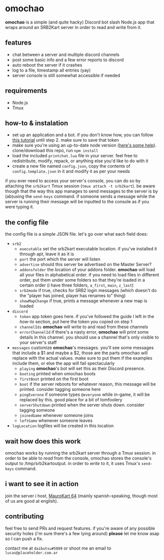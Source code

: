 # omochao

**omochao** is a simple (and quite hacky) Discord bot slash Node.js app that wraps around an SRB2Kart server in order to read and write from it.

## features

- chat between a server and multiple discord channels
- post some basic info and a few error reports to discord
- auto reboot the server if it crashes
- log to a file, timestamp all entries (yay)
- server console is still somewhat accessible if needed

## requirements

- Node.js
- Tmux

## how-to & instalation

- set up an application and a bot. if you don't know how, you can follow [this tutorial](https://buddy.works/tutorials/how-to-build-a-discord-bot-in-node-js-for-beginners) until step 2. make sure to save that token
- make sure you're using an up-to-date node version ([here's some help](https://askubuntu.com/questions/426750/how-can-i-update-my-nodejs-to-the-latest-version)). clone/download this repo, run `npm install`
- load the included `printchat.lua` file in your server. feel free to redistribute, modify, repack, or anything else you'd like to do with it
- create a new file named `config.json`, copy the contents of `config.template.json` in it and modify it as per your needs

if you ever need to access your server's console, you can do so by attaching the `srb2kart` Tmux session (`tmux attach -t srb2kart`). be aware though that the way this app manages to send messages to the server is by (ab)using the `send-keys` command. if someone sends a message while the server is running their message will be inputted to the console as if you were typing it.

## the config file

the config file is a simple JSON file. let's go over what each field does:
- `srb2`
  - `executable` set the srb2kart executable location. if you've installed it through apt, leave it as it is
  - `port` the port which the server will listen
  - `advertise` should this server be advertised on the Master Server?
  - `addonsfolder` the location of your addons folder. **omochao** will load all your files in alphabetical order. if you need to load files in different order, put them under some folders so that they're loaded in a certain order (i have three folders, `a_first`, `main`, `z_last`)
  - `srb2mode` if true, checks for SRB2 login messages (which doesn't do the "player has joined, player has renames to" thing)
  - `showMapChange` if true, prints a message whenever a new map is loaded
- `discord`
  - `token` app token goes here. if you've followed the guide I left in the *how-to* section, put here the token you copied on step 1
  - `channelIds` **omochao** will write to and read from these channels
  - `errorChannelId` if there's a nasty error, **omochao** will print some details in this channel. you should use a channel that's only visible to your server's staff
- `messages` customize **omochao**'s messages. you'll see some messages that include a $1 and maybe a $2, those are the parts omochao will replace with the actual values. make sure to put them if the examples include them, or else the app will fail spectacularly
  - `playing` **omochao**'s bot will set this as their Discord presence. 
  - `booting` printed when omochao boots
  - `firstBoot` printed on the first boot
  - `boot` if the server reboots for whatever reason, this message will be printed. consider tagging someone here
  - `pingEverone` if someone types `@everyone` while in-game, it will be replaced by this. good place for a bit of tomfoolery
  - `serverShutdown` printed when the server shuts down. consider tagging someone
  - `joinedGame` whenever someone joins
  - `leftGame` whenever someone leaves
- `logLocation` logfiles will be created in this location

## wait how does this work

omochao works by running the srb2kart server through a Tmux session. in order to be able to *read* from the console, omochao stores the console's output to /tmp/srb2kartoutput. in order to *write* to it, it uses Tmux's `send-keys` command.

## i want to see it in action

join the server i host, [MauroKart 64](https://placeholder.com.ar/mauro) (mainly spanish-speaking, though most of us are good at english).

## contributing

feel free to send PRs and request features. if you're aware of any possible security holes (i'm sure there's a few lying around) **please** let me know asap so I can push a fix.

contact me at `daibutsu#5089` or shoot me an email to `lucas@placeholder.com.ar`
